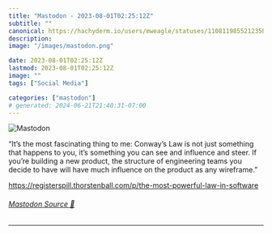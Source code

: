 ```yaml
---
title: "Mastodon - 2023-08-01T02:25:12Z"
subtitle: ""
canonical: https://hachyderm.io/users/mweagle/statuses/110811985521235020
description:
image: "/images/mastodon.png"

date: 2023-08-01T02:25:12Z
lastmod: 2023-08-01T02:25:12Z
image: ""
tags: ["Social Media"]

categories: ["mastodon"]
# generated: 2024-06-21T21:40:31-07:00
---
```

![Mastodon](/images/mastodon.png)

<p>“It’s the most fascinating thing to me: Conway’s Law is not just something that happens to you, it’s something you can see and influence and steer. If you’re building a new product, the structure of engineering teams you decide to have will have much influence on the product as any wireframe.”</p><p><a href="https://registerspill.thorstenball.com/p/the-most-powerful-law-in-software" target="_blank" rel="nofollow noopener noreferrer" translate="no"><span class="invisible">https://</span><span class="ellipsis">registerspill.thorstenball.com</span><span class="invisible">/p/the-most-powerful-law-in-software</span></a></p>


###### [Mastodon Source 🐘](https://hachyderm.io/@mweagle/110811985521235020)

___
